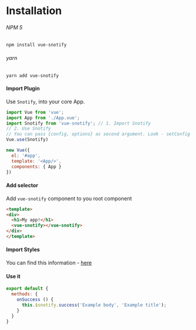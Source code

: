 # Installation

###### NPM 5
`npm install vue-snotify`
###### yarn
`yarn add vue-snotify`


#### Import Plugin
Use `Snotify`, into your core App.
```javascript
import Vue from 'vue';
import App from './App.vue';
import Snotify from 'vue-snotify'; // 1. Import Snotify
// 2. Use Snotify
// You can pass {config, options} as second argument. Look - setConfig in [API - Others] section 
Vue.use(Snotify) 

new Vue({
  el: '#app',
  template: '<App/>',
  components: { App }
})

```

#### Add selector
Add `vue-snotify` component to you root component

```html
<template>
<div>
  <h1>My app!</h1>
  <vue-snotify></vue-snotify>
</div>
</template>
```

#### Import Styles

You can find this information - [here](styling.md)


#### Use it
```javascript
export default {
  methods: {
    onSuccess () {
      this.$snotify.success('Example body', 'Example title');
    }
  }
}
```

